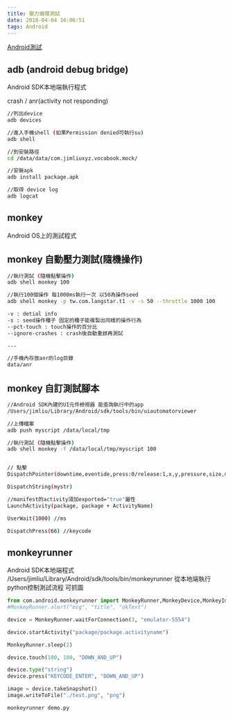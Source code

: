 ```yaml
---
title: 壓力循環測試
date: 2018-04-04 16:06:51
tags: Android
---
```


[Android測試](https://www.youtube.com/playlist?list=PLO5e_-yXpYLD_0y8agkLMcYwqegmXFNMD)

## adb (android debug bridge)
Android SDK本地端執行程式

crash / anr(activity not responding)

```sh
//列出device
adb devices

//進入手機shell (如果Permission denied可執行su)
adb shell

//到安裝路徑
cd /data/data/com.jimliuxyz.vocabook.mock/

//安裝apk
adb install package.apk

//取得 device log
adb logcat
```

## monkey
Android OS上的測試程式

## monkey 自動壓力測試(隨機操作)
```sh
//執行測試 (隨機點擊操作)
adb shell monkey 100

//執行100個操作 每1000ms執行一次 以50為操作seed
adb shell monkey -p tw.com.langstar.t1 -v -s 50 --throttle 1000 100

-v : detial info
-s : seed操作種子 固定的種子能複製出同樣的操作行為
--pct-touch : touch操作的百分比
--ignore-crashes : crash後自動重啟再測試

---

//手機內存放anr的log目錄
data/anr
```

## monkey 自訂測試腳本

```sh
//Android SDK內建的UI元件檢視器 能查詢執行中的app
/Users/jimliu/Library/Android/sdk/tools/bin/uiautomatorviewer

//上傳檔案
adb push myscript /data/local/tmp

//執行測試 (隨機點擊操作)
adb shell monkey -f /data/local/tmp/myscript 100

```

```sh

// 點擊
DispatchPointer(downtime,eventide,press:0/release:1,x,y,pressure,size,metastate,xpresision,ypresision,device,edgeflags)DispatchPointer(10,10,0,100,100,1,1,-1,1,1,0,0)

DispatchString(mystr)

//manifest的activity須加exported="true"屬性
LaunchActivity(package, package + ActivityName)

UserWait(1000) //ms

DispatchPress(66) //keycode

```

## monkeyrunner
Android SDK本地端程式
/Users/jimliu/Library/Android/sdk/tools/bin/monkeyrunner
從本地端執行python控制測試流程 可抓圖

```py
from com.android.monkeyrunner import MonkeyRunner,MonkeyDevice,MonkeyImage
#MonkeyRunner.alert("msg", "title", "okText")

device = MonkeyRunner.waitForConnection(3, "emulator-5554")

device.startActivity("package/package.activityname")

MonkeyRunner.sleep(2)

device.touch(100, 100, "DOWN_AND_UP")

device.type("string")
device.press("KEYCODE_ENTER", "DOWN_AND_UP")

image = device.takeSnapshot()
image.writeToFile("./test.png", "png")

```

```sh
monkeyrunner demo.py
```

